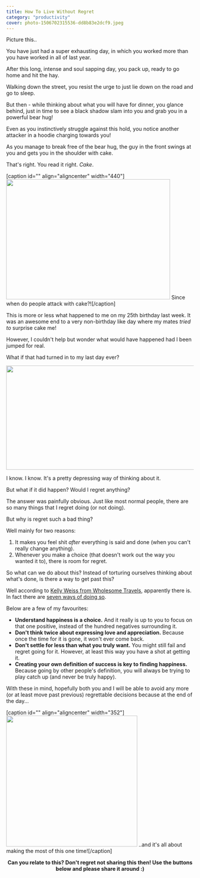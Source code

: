 ```yaml
---
title: How To Live Without Regret
category: "productivity"
cover: photo-1506702315536-dd8b83e2dcf9.jpeg
---
```


Picture this..

You have just had a super exhausting day, in which you worked more than you have worked in all of last year.

After this long, intense and soul sapping day, you pack up, ready to go home and hit the hay.

Walking down the street, you resist the urge to just lie down on the road and go to sleep.

But then - while thinking about what you will have for dinner, you glance behind, just in time to see a black shadow slam into you and grab you in a powerful bear hug!

Even as you instinctively struggle against this hold, you notice another attacker in a hoodie charging towards you!

As you manage to break free of the bear hug, the guy in the front swings at you and gets you in the shoulder with cake.

That's right. You read it right. <em>Cake</em>.

[caption id="" align="aligncenter" width="440"]<img class="" src="http://treasure.diylol.com/uploads/post/image/452944/resized_grandma-finds-the-internet-meme-generator-da-faq-just-happened-943f55.jpg" alt="" width="440" height="323" /> Since when do people attack with cake?![/caption]

This is more or less what happened to me on my 25th birthday last week. It was an awesome end to a very non-birthday like day where my mates <em>tried to </em>surprise cake me!

However, I couldn't help but wonder what would have happened had I been jumped for real.

What if that had turned in to my last day ever?

<img class="aligncenter" src="https://s-media-cache-ak0.pinimg.com/736x/91/fd/16/91fd1692f61dc246f35d92d64f056a8b.jpg" alt="" width="550" height="280" />

I know. I know. It's a pretty depressing way of thinking about it.

But what if it did happen? Would I regret anything?

The answer was painfully obvious. Just like most normal people, there are so many things that I regret doing (or not doing).

But why is regret such a bad thing?

Well mainly for two reasons:
<ol>
	<li>It makes you feel shit <em>after </em>everything is said and done (when you can't really change anything).</li>
	<li>Whenever you make a choice (that doesn't work out the way you wanted it to), there is room for regret.</li>
</ol>
So what can we do about this? Instead of torturing ourselves thinking about what's done, is there a way to get past this?

Well according to <a href="http://wholesometravel.com/" target="_blank">Kelly Weiss from Wholesome Travels</a>, apparently there is. In fact there are <a href="http://www.lifehack.org/319471/7-things-you-should-always-keep-mind-live-without-regrets" target="_blank">seven ways of doing so</a>.

Below are a few of my favourites:
<ul>
	<li><strong>Understand happiness is a choice.</strong> And it really is up to you to focus on that one positive, instead of the hundred negatives surrounding it.</li>
	<li><strong>Don't think twice about expressing love and appreciation.</strong> Because once the time for it is gone, it won't ever come back.</li>
	<li><strong>Don't settle for less than what you truly want.</strong> You might still fail and regret going for it. However, at least this way you have a shot at getting it.</li>
	<li><strong>Creating your own definition of success is key to finding happiness.</strong> Because going by other people's definition, you will always be trying to play catch up (and never be truly happy).</li>
</ul>
With these in mind, hopefully both you and I will be able to avoid any more (or at least move past previous) regrettable decisions because at the end of the day...

[caption id="" align="aligncenter" width="352"]<img class="" src="http://m.memegen.com/jb0k8i.jpg" alt="" width="352" height="352" /> ..and it's all about making the most of this one time![/caption]
<p style="text-align: center;"><strong>Can you relate to this? Don't regret not sharing this then! Use the buttons below and please share it around :)</strong></p>
